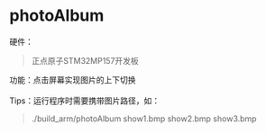 # photoAlbum

硬件：  
>正点原子STM32MP157开发板  

功能：点击屏幕实现图片的上下切换    
</br>
Tips：运行程序时需要携带图片路径，如：  
>./build_arm/photoAlbum show1.bmp show2.bmp show3.bmp
